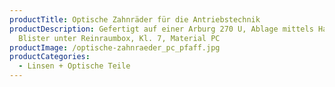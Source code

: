 ```yaml
---
productTitle: Optische Zahnräder für die Antriebstechnik
productDescription: Gefertigt auf einer Arburg 270 U, Ablage mittels Handling in
  Blister unter Reinraumbox, Kl. 7, Material PC
productImage: /optische-zahnraeder_pc_pfaff.jpg
productCategories:
  - Linsen + Optische Teile
---
```

